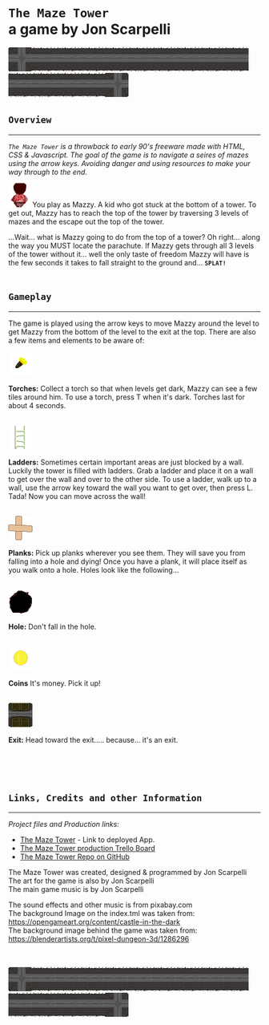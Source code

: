 # **`The Maze Tower`** <Br>a game by Jon Scarpelli

![](wall-cross.png)![](wall-hor.png)![](wall-hor.png)![](wall-hor.png)![](wall-hor.png)![](wall-hor.png)![](wall-hor.png)![](wall-hor.png)![](wall-hor.png)![](wall-hor.png)![](wall-hor.png)![](wall-hor.png)![](wall-hor.png)![](wall-hor.png)![](wall-cross.png)
<br>

## **`Overview`**

---

_`The Maze Tower` is a throwback to early 90's freeware made with HTML, CSS & Javascript. The goal of the game is to navigate a seires of mazes using the arrow keys. Avoiding danger and using resources to make your way through to the end._

![](mazzy.png)You play as Mazzy. A kid who got stuck at the bottom of a tower. To get out, Mazzy has to reach the top of the tower by traversing 3 levels of mazes and the escape out the top of the tower.

...Wait... what is Mazzy going to do from the top of a tower? Oh right... along the way you MUST locate the parachute. If Mazzy gets through all 3 levels of the tower without it... well the only taste of freedom Mazzy will have is the few seconds it takes to fall straight to the ground and... **`SPLAT!`**
<br><br>

## **`Gameplay`**

---

The game is played using the arrow keys to move Mazzy around the level to get Mazzy from the bottom of the level to the exit at the top. There are also a few items and elements to be aware of:

![torch](torch1.png)

**Torches:** Collect a torch so that when levels get dark, Mazzy can see a few tiles around him. To use a torch, press T when it's dark. Torches last for about 4 seconds.
<br><br>

![ladder](ladder.png)

**Ladders:** Sometimes certain important areas are just blocked by a wall. Luckily the tower is filled with ladders. Grab a ladder and place it on a wall to get over the wall and over to the other side. To use a ladder, walk up to a wall, use the arrow key toward the wall you want to get over, then press L. Tada! Now you can move across the wall!
<br><br>

![planks](planks.png)

**Planks:** Pick up planks wherever you see them. They will save you from falling into a hole and dying! Once you have a plank, it will place itself as you walk onto a hole. Holes look like the following...
<br><br>

![hole](hole.png)

**Hole:** Don't fall in the hole.
<br><br>

![coins](pics/coin3.gif)

**Coins** It's money. Pick it up!
<br><br>

![Exit](exithor.png)

**Exit:** Head toward the exit..... because... it's an exit.

<br><br><br>

## **`Links, Credits and other Information`**

---

_Project files and Production links:_

- [The Maze Tower](https://the-maze-tower.surge.sh/) - Link to deployed App.
- [The Maze Tower production Trello Board](https://trello.com/b/rfFDmLX2/js-maze-walker)
- [The Maze Tower Repo on GitHub](https://github.com/jscarpelli3/Jon-Scarpelli_The-Maze-Tower)

The Maze Tower was created, designed & programmed by Jon Scarpelli<br>
The art for the game is also by Jon Scarpelli<br>
The main game music is by Jon Scarpelli

The sound effects and other music is from pixabay.com<br>
The background Image on the index.tml was taken from: https://opengameart.org/content/castle-in-the-dark<br>
The background image behind the game was taken from: https://blenderartists.org/t/pixel-dungeon-3d/1286296

<br><br>
![](wall-cross.png)![](wall-hor.png)![](wall-hor.png)![](wall-hor.png)![](wall-hor.png)![](wall-hor.png)![](wall-hor.png)![](wall-hor.png)![](wall-hor.png)![](wall-hor.png)![](wall-hor.png)![](wall-hor.png)![](wall-hor.png)![](wall-hor.png)![](wall-cross.png)
